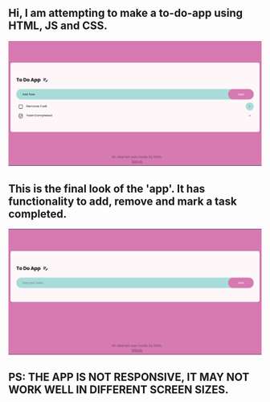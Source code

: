 ## Hi, I am attempting to make a to-do-app using HTML, JS and CSS. 

![alt text](image.png)
## This is the final look of the 'app'. It has functionality to add, remove and mark a task completed. 

![alt text](image-1.png)

## PS: THE APP IS NOT RESPONSIVE, IT MAY NOT WORK WELL IN DIFFERENT SCREEN SIZES.
